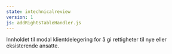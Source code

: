 ```yaml
---
state: intechnicalreview
version: 1
js: addRightsTableHandler.js
---
```

Innholdet til modal klientdelegering for å gi rettigheter til nye eller eksisterende ansatte.